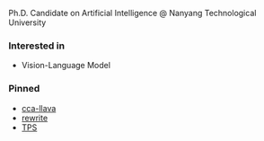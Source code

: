 Ph.D. Candidate on Artificial Intelligence @ Nanyang Technological University 

### Interested in
- Vision-Language Model

### Pinned
- [cca-llava](https://github.com/xing0047/cca-llava)
- [rewrite](https://github.com/xing0047/rewrite)
- [TPS](https://github.com/xing0047/TPS)
  
<!--
**xing0047/xing0047** is a ✨ _special_ ✨ repository because its `README.md` (this file) appears on your GitHub profile.

Here are some ideas to get you started:

- 🔭 I’m currently working on ...
- 🌱 I’m currently learning ...
- 👯 I’m looking to collaborate on ...
- 🤔 I’m looking for help with ...
- 💬 Ask me about ...
- 📫 How to reach me: ...
- 😄 Pronouns: ...
- ⚡ Fun fact: ...
-->
